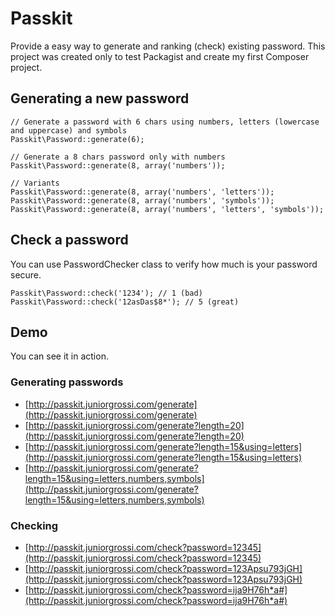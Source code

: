 Passkit
=======

Provide a easy way to generate and ranking (check) existing password. This project was created only to test Packagist and create my first Composer project.

## Generating a new password
    
    // Generate a password with 6 chars using numbers, letters (lowercase and uppercase) and symbols
    Passkit\Password::generate(6);

    // Generate a 8 chars password only with numbers
    Passkit\Password::generate(8, array('numbers'));

    // Variants
    Passkit\Password::generate(8, array('numbers', 'letters'));
    Passkit\Password::generate(8, array('numbers', 'symbols'));
    Passkit\Password::generate(8, array('numbers', 'letters', 'symbols'));

## Check a password

You can use PasswordChecker class to verify how much is your password secure.
    
    Passkit\Password::check('1234'); // 1 (bad)
    Passkit\Password::check('12asDas$8*'); // 5 (great)

## Demo

You can see it in action.

### Generating passwords

- [http://passkit.juniorgrossi.com/generate](http://passkit.juniorgrossi.com/generate)
- [http://passkit.juniorgrossi.com/generate?length=20](http://passkit.juniorgrossi.com/generate?length=20)
- [http://passkit.juniorgrossi.com/generate?length=15&using=letters](http://passkit.juniorgrossi.com/generate?length=15&using=letters)
- [http://passkit.juniorgrossi.com/generate?length=15&using=letters,numbers,symbols](http://passkit.juniorgrossi.com/generate?length=15&using=letters,numbers,symbols)

### Checking

- [http://passkit.juniorgrossi.com/check?password=12345](http://passkit.juniorgrossi.com/check?password=12345)
- [http://passkit.juniorgrossi.com/check?password=123Apsu793jGH](http://passkit.juniorgrossi.com/check?password=123Apsu793jGH)
- [http://passkit.juniorgrossi.com/check?password=ija9H76h*a#](http://passkit.juniorgrossi.com/check?password=ija9H76h*a#)

    

    